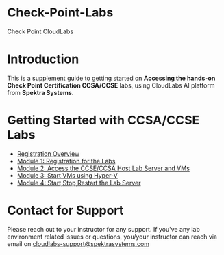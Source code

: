 # Check-Point-Labs
Check Point CloudLabs

# Introduction

This is a supplement guide to getting started on **Accessing the hands-on Check Point Certification CCSA/CCSE** labs, using CloudLabs AI platform from **Spektra Systems**. 



# Getting Started with CCSA/CCSE Labs

* [Registration Overview](./technical_deep_dive/Registration_Overview.md#registration)
* [Module 1: Registration for the Labs](./technical_deep_dive/Module-1-Registration-for-the-Labs.md#register-using-signup-link)
* [Module 2: Access the CCSE/CCSA Host Lab Server and VMs](./technical_deep_dive/Exercise-2-Access-the-CCSE-CCSA-Host-Lab-Server-and-VMs.md#access-the-ccseccsa-host-lab-server-and-vms)
* [Module 3: Start VMs using Hyper-V](./technical_deep_dive/Exercise-3-Start-VMs-using-Hyper-V.md#exercise-3-start-vms-using-hyper-v-manager)
* [Module 4: Start,Stop,Restart the Lab Server](./technical_deep_dive/Exercise-4-Start-Stop-Restart-the-Lab-Server.md#exercise-4-startstoprestart-the-lab-server)



# Contact for Support
Please reach out to your instructor for any support. If you've any lab environment related issues or questions, you/your instructor can reach via email on cloudlabs-support@spektrasystems.com
